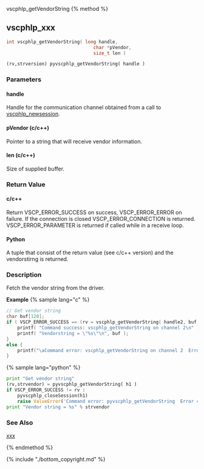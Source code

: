 vscphlp_getVendorString
{% method %}
## vscphlp_xxx

```c
int vscphlp_getVendorString( long handle, 
                                char *pVendor, 
                                size_t len )
```

```python
(rv,strversion) pyvscphlp_getVendorString( handle )
```

### Parameters

#### handle
Handle for the communication channel obtained from a call to [vscphlp_newsession](vscphlp_newsession.md).

#### pVendor (c/c++)
Pointer to a string that will receive vendor information.

#### len (c/c++)
Size of supplied buffer.


### Return Value

#### c/c++
Return VSCP_ERROR_SUCCESS on success, VSCP_ERROR_ERROR on failure. If the connection is closed VSCP_ERROR_CONNECTION is returned. VSCP_ERROR_PARAMETER is returned if called while in a receive loop. 

#### Python
A tuple that consist of the return value (see c/c++ version) and the vendorstirng is returned. 

### Description
Fetch the vendor string from the driver. 

**Example** {% sample lang="c" %}

```c
// Get vendor string
char buf[120];
if ( VSCP_ERROR_SUCCESS == (rv = vscphlp_getVendorString( handle2, buf, sizeof(buf) ) ) ) {
    printf( "Command success: vscphlp_getVendorString on channel 2\n" );
    printf( "Vendorstring = \"%s\"\n", buf );
}
else {
    printf("\aCommand error: vscphlp_getVendorString on channel 2  Error code=%d\n", rv);
}
```

{% sample lang="python" %}

```python
print "Get vendor string"
(rv,strvendor) = pyvscphlp_getVendorString( h1 )
if VSCP_ERROR_SUCCESS != rv :
    pyvscphlp_closeSession(h1)
    raise ValueError('Command error: pyvscphlp_getVendorString  Error code=%d' % rv )
print "Vendor string = %s" % strvendor
```

### See Also
[xxx](xxx.md)

{% endmethod %}

{% include "./bottom_copyright.md" %}
